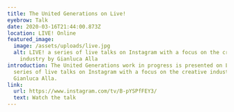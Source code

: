 ```yaml
---
title: The United Generations on Live!
eyebrow: Talk
date: 2020-03-16T21:44:00.873Z
location: LIVE! Online
featured_image:
  image: /assets/uploads/live.jpg
  alt: LIVE! a series of live talks on Instagram with a focus on the creative
    industry by Gianluca Alla
introduction: The United Generations work in progress is presented on LIVE! a
  series of live talks on Instagram with a focus on the creative industry by
  Gianluca Alla.
link:
  url: https://www.instagram.com/tv/B-pYSPfFEY3/
  text: Watch the talk
---
```

